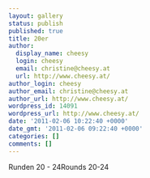 ```yaml
---
layout: gallery
status: publish
published: true
title: 20er
author:
  display_name: cheesy
  login: cheesy
  email: christine@cheesy.at
  url: http://www.cheesy.at/
author_login: cheesy
author_email: christine@cheesy.at
author_url: http://www.cheesy.at/
wordpress_id: 14091
wordpress_url: http://www.cheesy.at/
date: '2011-02-06 10:22:40 +0000'
date_gmt: '2011-02-06 09:22:40 +0000'
categories: []
comments: []
---
```

<!--:de-->Runden 20 - 24<!--:--><!--:en-->Rounds 20-24<!--:-->
